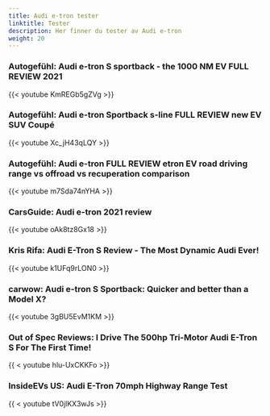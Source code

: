 ```yaml
---
title: Audi e-tron tester
linktitle: Tester
description: Her finner du tester av Audi e-tron
weight: 20
---
```


### Autogefühl: Audi e-tron S sportback - the 1000 NM EV FULL REVIEW 2021

{{< youtube KmREGb5gZVg >}}

### Autogefühl: Audi e-tron Sportback s-line FULL REVIEW new EV SUV Coupé

{{< youtube Xc_jH43qLQY >}}

### Autogefühl: Audi e-tron FULL REVIEW etron EV road driving range vs offroad vs recuperation comparison

{{< youtube m7Sda74nYHA >}}

### CarsGuide: Audi e-tron 2021 review

{{< youtube oAk8tz8Gx18 >}}

### Kris Rifa: Audi E-Tron S Review - The Most Dynamic Audi Ever!

{{< youtube k1UFq9rLON0 >}}

### carwow: Audi e-tron S Sportback: Quicker and better than a Model X?

{{< youtube 3gBU5EvM1KM >}}

### Out of Spec Reviews: I Drive The 500hp Tri-Motor Audi E-Tron S For The First Time!

{{ < youtube hlu-UxCKKFo >}}

### InsideEVs US: Audi E-Tron 70mph Highway Range Test

{{ < youtube tV0jlKX3wJs >}}
